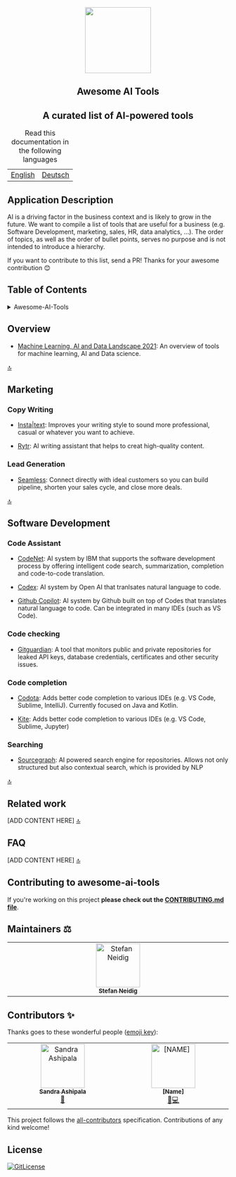 <!-- PROJECT TITLE -->
  <div id="header" align="center">
  <img src="https://github-production-user-asset-6210df.s3.amazonaws.com/19821445/239703832-7aae0dd8-467d-4d97-8844-d3767d7d0521.png" width="150" width="80"/>
</div>
 <h2 2 align="center">
    Awesome AI Tools
    <br />
    </h4>
     <h2 2 align="center">
    A curated list of AI-powered tools
    <br />
    </h4>

  <table>
    <caption>Read this documentation in the following languages</caption>
    <tbody>
        <tr>
            <td><a href="https://allcontributors.org/docs/id/overview">English</a></td>
            <td><a href="https://allcontributors.org/docs/de/overview">Deutsch</a></td>
        </tr>
    </tbody>
</table>

## Application Description

AI is a driving factor in the business context and is likely to grow in the future. We want to compile a list of tools that are useful for a business (e.g. Software Development, marketing, sales, HR, data analytics, ...). The order of topics, as well as the order of bullet points, serves no purpose and is not intended to introduce a hierarchy.

If you want to contribute to this list, send a PR! Thanks for your awesome contribution 😊

## Table of Contents

<details>
<summary>Awesome-AI-Tools</summary>

- [Application Description](#application-description)
- [Table of Contents](#table-of-contents)
- [Overview](#overview)
- [Marketing](#marketing)
    - [Copy Writing](#copy-writing)
    - [Lead Generation](#lead-generation)
- [Software Development](#software-development)
    - [Code Assistant](#code-assistant)
    - [Code checking](#code-checking)
    - [Code completion](#code-completion)
    - [Searching](#searching)
- [Related work](#related-work)
- [FAQ](#faq)
- [Contributing](#contributing)
- [Maintainers](#maintainers)
- [Contributors](#contributors)
- [License](#license)

</details>

## Overview

- [Machine Learning, AI and Data Landscape 2021](http://46eybw2v1nh52oe80d3bi91u-wpengine.netdna-ssl.com/wp-content/uploads/2021/09/ML-AI-Data-Landscape-2021.pdf): An overview of tools for machine learning, AI and Data science.

[🔝](https://github.com/sandramsc/awesome-ai-tools#table-of-contents)

## Marketing

### Copy Writing

- [Insta|text](https://instatext.io/): Improves your writing style to sound more professional, casual or whatever you want to achieve.

- [Rytr](https://rytr.me/): AI writing assistant that helps to creat high-quality content.

### Lead Generation

- [Seamless](https://www.seamless.ai/): Connect directly with ideal customers so you can build pipeline, shorten your sales cycle, and close more deals.

[🔝](https://github.com/sandramsc/awesome-ai-tools#table-of-contents)


## Software Development

### Code Assistant

- [CodeNet](https://github.com/IBM/Project_CodeNet): AI system by IBM that supports the software development process by offering intelligent code search, summarization, completion and code-to-code translation.

- [Codex](https://openai.com/blog/openai-codex/): AI system by Open AI that tranlsates natural language to code.

- [Github Copilot](https://copilot.github.com/): AI system by Github built on top of Codes that translates natural language to code. Can be integrated in many IDEs (such as VS Code).

### Code checking

- [Gitguardian](https://www.gitguardian.com/): A tool that monitors public and private repositories for leaked API keys, database credentials, certificates and other security issues.

### Code completion

- [Codota](https://www.codota.com/): Adds better code completion to various IDEs (e.g. VS Code, Sublime, IntelliJ). Currently focused on Java and Kotlin.

- [Kite](https://www.kite.com/): Adds better code completion to various IDEs (e.g. VS Code, Sublime, Jupyter)

### Searching

- [Sourcegraph](https://sourcegraph.com/):  AI powered search engine for repositories. Allows not only structured but also contextual search, which is provided by NLP

[🔝](https://github.com/sandramsc/awesome-ai-tools#table-of-contents)

## Related work

[ADD CONTENT HERE]
[🔝](https://github.com/sandramsc/awesome-ai-tools#table-of-contents)


## FAQ

[ADD CONTENT HERE]
[🔝](https://github.com/sandramsc/awesome-ai-tools#table-of-contents)

## Contributing to awesome-ai-tools

If you're working on this project **please check out the
[CONTRIBUTING.md file](https://github.com/sandramsc/awesome-ai-tools/blob/master/CONTRIBUTING.md)**.

## Maintainers ⚖️
<table>
  <tbody>
    <tr>
      <td align="center" valign="top" width="14.28%"><a href="https://github.com/dasheck0"><img src="https://github-production-user-asset-6210df.s3.amazonaws.com/19821445/239706944-3bdd7b46-6b1e-4165-a035-08fa563d0de8.png" width="100px;" alt="Stefan Neidig"/><br /><sub><b>Stefan Neidig</b></sub></a>
      </td>
    </tr>
  </tbody>
</table>

## Contributors ✨

Thanks goes to these wonderful people ([emoji key](https://allcontributors.org/docs/en/emoji-key)):
<!-- ALL-CONTRIBUTORS-LIST:START - Do not remove or modify this section -->
<!-- prettier-ignore-start -->
<!-- markdownlint-disable -->
<table>
  <tbody>
    <tr>
    <!-- contributor-1-start -->
      <td align="center" valign="top" width="14.28%"><a href="https://github.com/sandramsc"><img src="https://github-production-user-asset-6210df.s3.amazonaws.com/19821445/239707280-a1fe09fb-f3c4-4727-b588-1a433a9e6574.png" width="100px;" alt="Sandra Ashipala"/><br /><sub><b>Sandra Ashipala</b></sub></a><br /><a href="https://github.com/nanogiants/awesome-ai-tools/commits?author=sandramsc" title="Doc">📖</a></td>
      <!-- contributor-1-end -->
      <!-- contributor-2-start -->
          <td align="center" valign="top" width="14.28%"><a href="https://github.com/github_username"><img src="https://cdn.pixabay.com/photo/2015/10/05/22/37/blank-profile-picture-973460_640.png" width="100px;" alt="[NAME]"/><br /><sub><b>[Name]</b></sub></a><br /><a href="https://github.com/nanogiants/awesome-ai-tools/commits?author=sandramsc" title="Bug">🐛</a><a href="https://github.com/nanogiants/awesome-ai-tools/commits?author=sandramsc" title="Code">💻</a></td>
      <!-- contributor-2-end -->
      <!-- contributor-3-end -->
      <!-- contributor-3-end -->
    </tr>
  </tbody>
</table>
<!-- markdownlint-restore -->
<!-- prettier-ignore-end -->
<!-- ALL-CONTRIBUTORS-LIST:END -->

This project follows the [all-contributors](https://github.com/all-contributors/all-contributors) specification. Contributions of any kind welcome!


## License

[![GitLicense](https://img.shields.io/badge/License-MIT-lime.svg)](https://github.com/nanogiants/awesome-ai-tools/blob/master/LICENSE)
